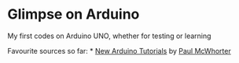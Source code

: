 # Glimpse on Arduino
 My first codes on Arduino UNO, whether for testing or learning
 
 Favourite sources so far:
    * [New Arduino Tutorials](https://www.youtube.com/playlist?list=PLGs0VKk2DiYw-L-RibttcvK-WBZm8WLEP) by [Paul McWhorter](https://www.youtube.com/channel/UCfYfK0tzHZTpNFrc_NDKfTA)
